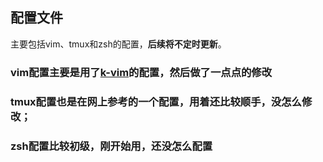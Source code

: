 ##  配置文件
  
主要包括vim、tmux和zsh的配置，**后续将不定时更新**。  
  
### vim配置主要是用了[k-vim](https://github.com/wklken/k-vim)的配置，然后做了一点点的修改

### tmux配置也是在网上参考的一个配置，用着还比较顺手，没怎么修改；

### zsh配置比较初级，刚开始用，还没怎么配置
